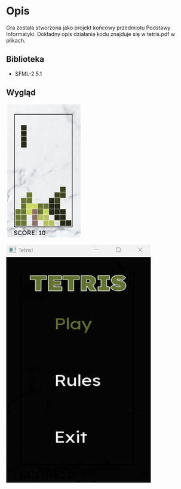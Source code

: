 # Opis

Gra została stworzona jako projekt końcowy przedmiotu Podstawy Informatyki. Dokładny opis działania kodu znajduje się w tetris.pdf w plikach.

## Biblioteka

- SFML-2.5.1

## Wygląd
![](https://github.com/zuzaflis/Tetris/blob/master/ss1.png)



![](https://github.com/zuzaflis/Tetris/blob/master/tetrisgif.gif)
